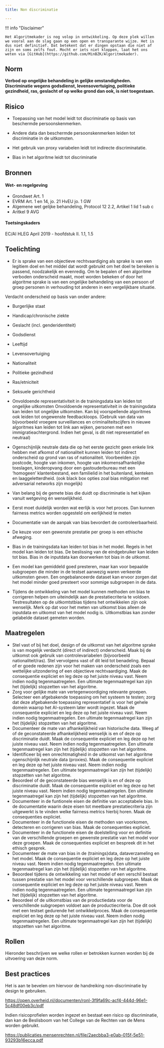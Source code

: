 ```yaml
---
title: Non discriminatie

---
```


!!! info "Disclaimer"

    Het Algoritmekader is nog volop in ontwikkeling. Op deze plek willen we vooral aan de slag gaan op een open en transparante wijze. Het is dus niet definitief. Dat betekent dat er dingen opstaan die niet af zijn en soms zelfs fout. Mocht er iets niet kloppen, laat het ons weten via [GitHub](https://github.com/MinBZK/Algoritmekader).


## Norm
**Verbod op ongelijke behandeling in gelijke omstandigheden. Discriminatie wegens godsdienst, levensovertuiging, politieke gezindheid, ras, geslacht of op welke grond dan ook, is niet toegestaan.**

## Risico
- Toepassing van het model leidt tot discriminatie op basis van beschermde persoonskenmerken. 

- Andere data dan beschermde persoonskenmerken leiden tot discriminatie in de uitkomsten. 

- Het gebruik van proxy variabelen leidt tot indirecte discriminatatie.

- Bias in het algoritme leidt tot discriminatie

## Bronnen

#### Wet- en regelgeving
- Grondwet Art. 1
- EVRM Art. 1 en 14, jo. 21 HvEU jo. 1 GW
- Algemene wet gelijke behandeling, Protocol 12 2.2, Artikel 1 lid 1 sub c 
- Aritkel 9 AVG

#### Toetsingskaders
EC/AI HLEG April 2019 - hoofdstuk II. 1.1, 1.5

## Toelichting
- Er is sprake van een objectieve rechtvaardiging als sprake is van een legitiem doel en het middel dat wordt gebruikt om het doel te bereiken is passend, noodzakelijk en evenredig. Om te bepalen of een algoritme verboden onderscheid maakt, moet worden bekeken of door het algoritme sprake is van een ongelijke behandeling van een persoon of groep personen in verhouding tot anderen in een vergelijkbare situatie.

Verdacht onderscheid op basis van onder andere:

- Burgerlijke staat
- Handicap/chronische ziekte
- Geslacht (incl. genderidentiteit)
- Godsdienst
- Leeftijd
- Levensovertuiging
- Nationaliteit
- Politieke gezindheid
- Ras/etniciteit
- Seksuele gerichtheid

- Onvoldoende representativiteit in de trainingsdata kan leiden tot ongelijke uitkomsten
Onvoldoende representativiteit in de trainingsdata kan leiden tot ongelijke uitkomsten. Kan bij voorspellende algoritmes ook leiden tot ongewenste feedbackloops. (Gebruik van data van bijvoorbeeld vroegere surveillances en criminaliteitscijfers in nieuwe algoritmes kan leiden tot link aan wijken, personen met een immigratieachtergrond. Indien het geval, is dit niet representatief en neutraal)

- Ogenschijnlijk neutrale data die op het eerste gezicht geen enkele link hebben met afkomst of nationaliteit kunnen leiden tot indirect onderscheid op grond van ras of nationaliteit. Voorbeelden zijn postcode, hoogte van inkomen, hoogte van inkomensafhankelijke toeslagen, kinderopvang door een gastouderbureau met een ‘homogeen’ klantenbestand, een familielid in het buitenland, kenteken en laaggeletterdheid.
(ook black box opties zoal bias mitigation met adversarial networks zijn mogelijk)

- Van belang bij de gemete bias die duidt op discriminatie is het kijken vanuit wetgeving én wenselijkheid.
- Eerst moet duidelijk worden wat eerlijk is voor het proces. Dan kunnen fairness metrics worden opgesteld om eerlijkheid te meten
- Documentatie van de aanpak van bias bevordert de controleerbaarheid.
- De keuze voor een gewenste prestatie per groep is een ethische afweging. 
- Bias in de trainingsdata kan leiden tot bias in het model. Regels in het model kan leiden tot bias. De beslissing van de eindgebruiker kan leiden tot bias. Bias in de inputdata kan doorwerken tot bias in de uitkomst.
- Een model kan gemiddeld goed presteren, maar kan voor bepaalde subgroepen die minder in de testset aanwezig waren verkeerde uitkomsten geven. Een ongebalanceerde dataset kan ervoor zorgen dat het model minder goed presteert voor sommige subgroepen in de data.
-  Tijdens de ontwikkeling van het model kunnen methoden om bias te corrigeren helpen om uiteindelijk aan de prestatiecriteria te voldoen. Testresultaten op de uitkomtstbias tijdens het ontwikkelen zijn ook wenselijk. Merk op dat voor het meten van uitkomst bias alleen de inputdata en uitkomst van het model nodig is. Uitkomstbias kan zonder gelabelde dataset gemeten worden.


## Maatregelen
- Stel vast of bij het doel, design of de uitkomst van het algoritme sprake is van mogelijk verdacht (direct of indirect) onderscheid. Maak bij de uitkomst ook gebruik van controlevariabelen (bijvoorbeeld nationaliteit/ras). Stel vervolgens vast of dit leid tot benadeling. Bepaal of er goede redenen zijn voor het maken van onderscheid zoals een wettelijke uitzondering of een objectieve rechtvaardiging.  Maak de consequentie expliciet en leg deze op het juiste niveau vast. Neem indien nodig tegenmaatregelen. Een ultimate tegenmaatregel kan zijn het (tijdelijk) stopzetten van het algoritme.
- Zorg voor gelijke mate van vertegenwoordiging relevante groepen. Selecteer een afgebakende toepassing om het systeem te testen; zorg dat deze afgebakende toepassing representatief is voor het gehele domein waarop het AI-systeem later wordt ingezet. Maak de consequentie expliciet en leg deze op het juiste niveau vast. Neem indien nodig tegenmaatregelen. Een ultimate tegenmaatregel kan zijn het (tijdelijk) stopzetten van het algoritme. 
- Documenteer de mate van afhankelijkheid van historische data. Weeg af of de geconstateerde afhankelijkheid wenselijk is en of deze op discriminatie duidt. Maak de consequentie expliciet en leg deze op het juiste niveau vast. Neem indien nodig tegenmaatregelen. Een ultimate tegenmaatregel kan zijn het (tijdelijk) stopzetten van het algoritme.
- Identificeer bij een onrechtmatigheid in de uitkomst van het algoritme ogenschijnlijk neutrale data (proxies). Maak de consequentie expliciet en leg deze op het juiste niveau vast. Neem indien nodig tegenmaatregelen. Een ultimate tegenmaatregel kan zijn het (tijdelijk) stopzetten van het algoritme.
- Beoordeel of de geconstateerde bias wenselijk is en of deze op discriminatie duidt. Maak de consequentie expliciet en leg deze op het juiste niveau vast. Neem indien nodig tegenmaatregelen. Een ultimate tegenmaatregel kan zijn het (tijdelijk) stopzetten van het algoritme.
- Documenteer in de funtionele eisen de definitie van acceptabele bias. In de documentatie waarin deze eisen tot meetbare prestatiecriteria zijn uitgewerkt is te vinden welke fairness metrics hierbij horen. Maak de consequenties expliciet.
- Documenteer in de functionele eisen de methoden van voorkomen, detecteren en corrigeren van bias. Maak de consequenties expliciet.
- Documenteer in de functionele eisen de doelstelling voor en definitie van de verschillende groepen en gewenste prestatie van het model voor deze groepen. Maak de consequenties expliciet en bespreek dit in het ethisch gesprek.
- Documenteer de mate van bias in de (trainings)data, dataverzameling en het model. Maak de consequentie expliciet en leg deze op het juiste niveau vast. Neem indien nodig tegenmaatregelen. Een ultimate tegenmaatregel kan zijn het (tijdelijk) stopzetten van het algoritme.
- Beoordeel tijdens de ontwikkeling van het model of een verschil bestaat tussen prestatie van het model voor verschillende subgroepen. Maak de consequentie expliciet en leg deze op het juiste niveau vast. Neem indien nodig tegenmaatregelen. Een ultimate tegenmaatregel kan zijn het (tijdelijk) stopzetten van het algoritme.
- Beoordeel of de uitkomstbias van de productiedata voor de verschillende subgroepen voldoet aan de productiecriteria. Doe dit ook met een testset gedurende het ontwikkelproces. Maak de consequentie expliciet en leg deze op het juiste niveau vast. Neem indien nodig tegenmaatregelen. Een ultimate tegenmaatregel kan zijn het (tijdelijk) stopzetten van het algoritme.


## Rollen
Hieronder beschrijven we welke rollen er betrokken kunnen worden bij de uitvoering van deze norm. 


## Best practices
Het is aan te bevelen om hiervoor de handreiking non-discriminatie by design te gebruiken.

https://open.overheid.nl/documenten/ronl-3f9fa69c-acf4-444d-96e1-5c48df00eb3c/pdf

Indien risicoprofielen worden ingezet en bestaat een risico op discriminatie, dan kan de Beslisboom van het College van de Rechten van de Mens worden gebruikt.
 
https://publicaties.mensenrechten.nl/file/2aecbba3-e0ab-015f-5e51-93293b16ecca.pdf



